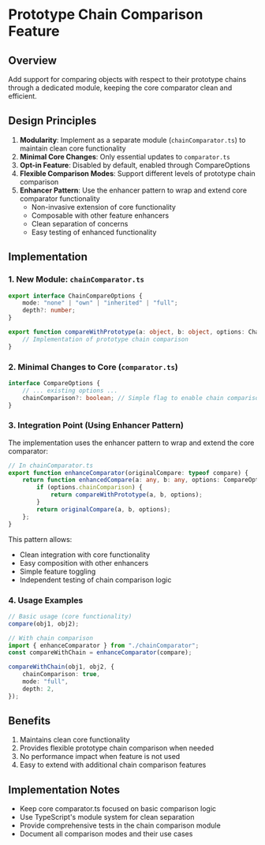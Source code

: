 # Prototype Chain Comparison Feature

## Overview

Add support for comparing objects with respect to their prototype chains through a dedicated module, keeping the core
comparator clean and efficient.

## Design Principles

1. **Modularity**: Implement as a separate module (`chainComparator.ts`) to maintain clean core functionality
2. **Minimal Core Changes**: Only essential updates to `comparator.ts`
3. **Opt-in Feature**: Disabled by default, enabled through CompareOptions
4. **Flexible Comparison Modes**: Support different levels of prototype chain comparison
5. **Enhancer Pattern**: Use the enhancer pattern to wrap and extend core comparator functionality
   - Non-invasive extension of core functionality
   - Composable with other feature enhancers
   - Clean separation of concerns
   - Easy testing of enhanced functionality

## Implementation

### 1. New Module: `chainComparator.ts`

```typescript
export interface ChainCompareOptions {
    mode: "none" | "own" | "inherited" | "full";
    depth?: number;
}

export function compareWithPrototype(a: object, b: object, options: ChainCompareOptions) {
    // Implementation of prototype chain comparison
}
```

### 2. Minimal Changes to Core (`comparator.ts`)

```typescript
interface CompareOptions {
    // ... existing options ...
    chainComparison?: boolean; // Simple flag to enable chain comparison
}
```

### 3. Integration Point (Using Enhancer Pattern)

The implementation uses the enhancer pattern to wrap and extend the core comparator:

```typescript
// In chainComparator.ts
export function enhanceComparator(originalCompare: typeof compare) {
    return function enhancedCompare(a: any, b: any, options: CompareOptions & ChainCompareOptions) {
        if (options.chainComparison) {
            return compareWithPrototype(a, b, options);
        }
        return originalCompare(a, b, options);
    };
}
```

This pattern allows:
- Clean integration with core functionality
- Easy composition with other enhancers
- Simple feature toggling
- Independent testing of chain comparison logic

### 4. Usage Examples

```typescript
// Basic usage (core functionality)
compare(obj1, obj2);

// With chain comparison
import { enhanceComparator } from "./chainComparator";
const compareWithChain = enhanceComparator(compare);

compareWithChain(obj1, obj2, {
    chainComparison: true,
    mode: "full",
    depth: 2,
});
```

## Benefits

1. Maintains clean core functionality
2. Provides flexible prototype chain comparison when needed
3. No performance impact when feature is not used
4. Easy to extend with additional chain comparison features

## Implementation Notes

- Keep core comparator.ts focused on basic comparison logic
- Use TypeScript's module system for clean separation
- Provide comprehensive tests in the chain comparison module
- Document all comparison modes and their use cases

